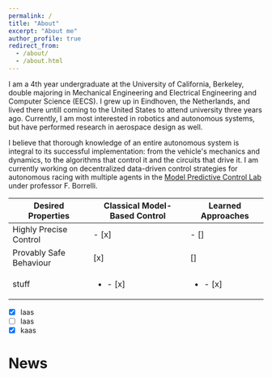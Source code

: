 ```yaml
---
permalink: /
title: "About"
excerpt: "About me"
author_profile: true
redirect_from: 
  - /about/
  - /about.html
---
```


I am a 4th year undergraduate at the University of California, Berkeley, double majoring in Mechanical Engineering and Electrical Engineering and Computer Science (EECS). I grew up in Eindhoven, the Netherlands, and lived there untill coming to the United States to attend university three years ago. Currently, I am most interested in robotics and autonomous systems, but have performed research in aerospace design as well. 

I believe that thorough knowledge of an entire autonomous system is integral to its successful implementation: from the vehicle's mechanics and dynamics, to the algorithms that control it and the circuits that drive it. I am currently working on decentralized data-driven control strategies for autonomous racing with multiple agents in the [Model Predictive Control Lab](http://www.mpc.berkeley.edu/) under professor F. Borrelli. 

| Desired Properties | Classical Model-Based Control | Learned Approaches |
|---|---|---|
| Highly Precise Control | - [x] | - [] |
| Provably Safe Behaviour | [x] |  [] |
| stuff | <ul><li> - [x] </li></ul> | <ul><li> - [x] </li></ul> | 

- [x] laas
- [ ] laas
- [x] kaas

News
======